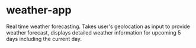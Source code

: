# weather-app
Real time weather forecasting. Takes user's geolocation as input to provide weather forecast, displays detailed weather information for upcoming 5 days including the current day.
